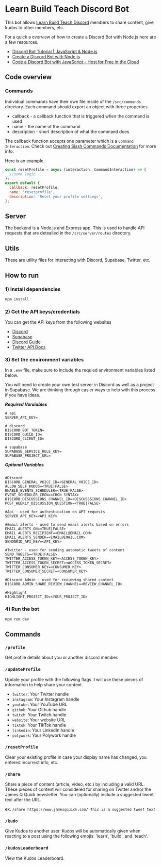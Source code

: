 # Learn Build Teach Discord Bot

This bot allows [Learn Build Teach Discord](https://discord.gg/vM2bagU) members to share content, give kudos to other members, etc.

For a quick a overview of how to create a Discord Bot with Node.js here are a few resources.

- [Discord Bot Tutorial | JavaScript & Node.js](https://www.youtube.com/watch?v=pDQAn18-2go&ab_channel=Andy%27sTechTutorials)
- [Create a Discord Bot with Node.js](https://www.youtube.com/watch?v=BmKXBVdEV0g&ab_channel=TraversyMedia)
- [Code a Discord Bot with JavaScript - Host for Free in the Cloud](https://www.youtube.com/watch?v=7rU_KyudGBY&t=14s&ab_channel=freeCodeCamp.org)

## Code overview

### Commands

Individual commands have their own file inside of the `/src/commands` directory. Each command should export an object with three properties.

- callback - a callback function that is triggered when the command is used
- name - the name of the command
- description - short description of what the command does

The callback function accepts one parameter which is a `Command Interaction`. Check out [Creating Slash Commands Documentation](https://discordjs.guide/creating-your-bot/slash-commands.html#before-you-continue) for more info.

Here is an example.

```javascript
const resetProfile = async (interaction: CommandInteraction) => {
  //some logic
};
export default {
  callback: resetProfile,
  name: 'resetprofile',
  description: 'Reset your profile settings',
};
```

## Server

The backend is a Node.js and Express app. This is used to handle API requests that are deteailed in the `/src/server/routes` directory.

## Utils

These are utility files for interacting with Discord, Supabase, Twitter, etc.

## How to run

### 1) Install dependencies

```sh
npm install
```

### 2) Get the API keys/credentials

You can get the API keys from the following websites

- [Discord](https://discord.com/developers/applications)
- [Supabase](https://supabase.com/)
- [Discord Guide](https://www.digitalocean.com/community/tutorials/how-to-build-a-discord-bot-with-node-js)
- [Twitter API Docs](https://developer.twitter.com/en/docs/twitter-api)

### 3) Set the environment variables

In a `.env` file, make sure to include the requied environment variables listed below.

You will need to create your own test server in Discord as well as a project in Supabase. We are thinking through easier ways to help with this process if you have ideas.

**_Required Varaiables_**

```env
# api
SERVER_API_KEY=

# discord
DISCORD_BOT_TOKEN=
DISCORD_GUILD_ID=
DISCORD_CLIENT_ID=

# supabase
SUPABASE_SERVICE_ROLE_KEY=
SUPABASE_PROJECT_URL=
```

**_Optional Variables_**

```env

#Discord
DISCORD_GENERAL_VOICE_ID=<GENERAL_VOICE_ID>
ALLOW_SELF_KUDOS=<TRUE|FALSE>
ENABLE_EVENTS_SCHEDULER=<TRUE|FALSE>
EVENT_SCHEDULER_CRON=<CRON SYNTAX>
DISCORD_DISCUSSIONS_CHANNEL_ID=<DISCUSSSIONS_CHANNEL_ID>
POST_WEEKLY_DISCUSSION_QUESTION=<TRUE|FALSE>

#Api - used for authentication on API requests
SERVER_API_KEY=<API_KEY>

#Email alerts - used to send email alerts based on errors
EMAIL_ALERTS_ON=<TRUE|FALSE>
EMAIL_ALERTS_RECIPIENT=<EMAIL@EMAIL.COM>
EMAIL_ALERTS_SENDER=<EMAIL@EMAIL.COM>
SENDGRID_API_KEY=<API_KEY>

#Twitter - used for sending automatic tweets of content
SEND_TWEETS=<TRUE|FALSE>
TWITTER_ACCESS_TOKEN_KEY=<ACCESS_TOKEN_KEY>
TWITTER_ACCESS_TOKEN_SECRET=<ACCESS_TOKEN_SECRET>
TWITTER_CONSUMER_KEY=<CONSUMER_KEY>
TWITTER_CONSUMER_SECRET=<CONSUMER_KEY>

#Discord Admin - used for reviewing shared content
DISCORD_ADMIN_SHARE_REVIEW_CHANNEL=<REVIEW_CHANNEL_ID>

#Highlight
HIGHLIGHT_PROJECT_ID=<YOUR_PROJECT_ID>

```

### 4) Run the bot

```sh
npm run dev
```

## Commands

### `/profile`

Get profile details about you or another discord member.

### `/updateProfile`

Update your profile with the following flags. I will use these pieces of information to help share your content.

- `twitter`: Your Twitter handle
- `instagram`: Your Instagram handle
- `youtube`: Your YouTube URL
- `github`: Your Github handle
- `twitch`: Your Twitch handle
- `website`: Your website URL
- `tiktok`: Your TikTok handle
- `linkedin`: Your LinkedIn handle
- `polywork`: Your Polywork handle

### `/resetProfile`

Clear your existing profile in case your display name has changed, you entered incorrect info, etc.

### `/share`

Share a piece of content (article, video, etc.) by including a valid URL. These pieces of content will considered for sharing on Twitter and/or the James Q Quick newsletter. You can (optionally) include a suggested tweet text after the URL.

ex. `/share https://www.jamesqquick.com/ This is a suggested tweet text`

### `/kudo`

Give Kudos to another user. Kudos will be automatically given when reacting to a post using the following emojis: 'learn', 'build', and 'teach'.

### `/kudosLeaderboard`

View the Kudos Leaderboard.
